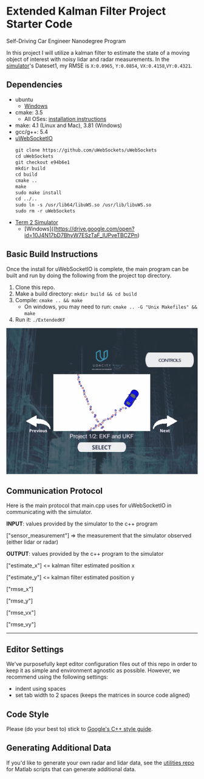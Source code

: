 # Extended Kalman Filter Project Starter Code
Self-Driving Car Engineer Nanodegree Program

In this project I will utilize a kalman filter to estimate the state of a moving object of interest with noisy lidar and radar measurements. In the [simulator](https://drive.google.com/open?id=10J4N17bD7BhyW7ESzTaF_IUPveTBCZPn)'s Dateset1, my RMSE is `X:0.0965`, `Y:0.0854`, `VX:0.4158`,`VY:0.4321`.

## Dependencies
* ubuntu
 	* [Windows](https://www.howtogeek.com/249966/how-to-install-and-use-the-linux-bash-shell-on-windows-10/)
* cmake: 3.5
	* All OSes: [installation instructions](https://cmake.org/install/)
* make: 4.1 (Linux and Mac), 3.81 (Windows)
* gcc/g++: 5.4
* [uWebSocketIO](https://github.com/uWebSockets/uWebSockets)
	```
	git clone https://github.com/uWebSockets/uWebSockets 
	cd uWebSockets
	git checkout e94b6e1
	mkdir build
	cd build
	cmake ..
	make 
	sudo make install
	cd ../..
	sudo ln -s /usr/lib64/libuWS.so /usr/lib/libuWS.so
	sudo rm -r uWebSockets
	```
* [Term 2 Simulator](https://github.com/udacity/self-driving-car-sim/releases)
	* [Windows]((https://drive.google.com/open?id=10J4N17bD7BhyW7ESzTaF_IUPveTBCZPn)

## Basic Build Instructions
Once the install for uWebSocketIO is complete, the main program can be built and run by doing the following from the project top directory.
1. Clone this repo.
2. Make a build directory: `mkdir build && cd build`
3. Compile: `cmake .. && make` 
   * On windows, you may need to run: `cmake .. -G "Unix Makefiles" && make`
4. Run it: `./ExtendedKF `

<div align=center><img width="512" height="384" src="./Extended-Kalman-Filter.gif"/></div>

## Communication Protocol

Here is the main protocol that main.cpp uses for uWebSocketIO in communicating with the simulator.

**INPUT**: values provided by the simulator to the c++ program

["sensor_measurement"] => the measurement that the simulator observed (either lidar or radar)

**OUTPUT**: values provided by the c++ program to the simulator

["estimate_x"] <= kalman filter estimated position x

["estimate_y"] <= kalman filter estimated position y

["rmse_x"]

["rmse_y"]

["rmse_vx"]

["rmse_vy"]

---

## Editor Settings

We've purposefully kept editor configuration files out of this repo in order to
keep it as simple and environment agnostic as possible. However, we recommend
using the following settings:

* indent using spaces
* set tab width to 2 spaces (keeps the matrices in source code aligned)

## Code Style

Please (do your best to) stick to [Google's C++ style guide](https://google.github.io/styleguide/cppguide.html).

## Generating Additional Data

If you'd like to generate your own radar and lidar data, see the [utilities repo](https://github.com/udacity/CarND-Mercedes-SF-Utilities) for Matlab scripts that can generate additional data.

